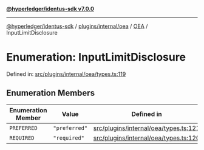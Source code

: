 [**@hyperledger/identus-sdk v7.0.0**](../../../../../../README.md)

***

[@hyperledger/identus-sdk](../../../../../../README.md) / [plugins/internal/oea](../../../README.md) / [OEA](../README.md) / InputLimitDisclosure

# Enumeration: InputLimitDisclosure

Defined in: [src/plugins/internal/oea/types.ts:119](https://github.com/hyperledger/identus-edge-agent-sdk-ts/blob/96423ee84b124a31ce63036d9d623d1cb73a13c2/src/plugins/internal/oea/types.ts#L119)

## Enumeration Members

| Enumeration Member | Value | Defined in |
| ------ | ------ | ------ |
| <a id="preferred"></a> `PREFERRED` | `"preferred"` | [src/plugins/internal/oea/types.ts:121](https://github.com/hyperledger/identus-edge-agent-sdk-ts/blob/96423ee84b124a31ce63036d9d623d1cb73a13c2/src/plugins/internal/oea/types.ts#L121) |
| <a id="required"></a> `REQUIRED` | `"required"` | [src/plugins/internal/oea/types.ts:120](https://github.com/hyperledger/identus-edge-agent-sdk-ts/blob/96423ee84b124a31ce63036d9d623d1cb73a13c2/src/plugins/internal/oea/types.ts#L120) |
